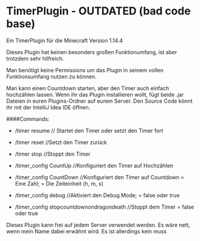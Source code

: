 # TimerPlugin - OUTDATED (bad code base)


Ein TimerPlugin für die Minecraft Version 1.14.4

Dieses Plugin hat keinen besonders großen Funktionumfang, ist
aber trotzdem sehr hilfreich.

Man benötigt keine Permissions um das Plugin in seinem vollen Funktionsumfang nutzen zu können.

Man kann einen Countdown starten, aber den Timer auch einfach hochzählen
lassen.
Wenn ihr das Plugin installieren wollt, fügt beide .jar Dateien in euren Plugins-Ordner auf eurem Server.
Den Source Code könnt ihr mit der IntelliJ Idea IDE öffnen.

####Commands:
- /timer resume // Startet den Timer oder setzt den Timer fort
- /timer reset //Setzt den Timer zurück
- /timer stop //Stoppt den Timer

- /timer_config CountUp //Konfiguriert den Timer auf Hochzählen
- /timer_config CountDown <time> <einheit>//Konfiguriert den Timer auf Countdown
                          <time> = Eine Zahl; <einheit> = Die Zeiteinheit (h, m, s)
- /timer_config debug <state> //Aktiviert den Debug Mode; <state> = false oder true
- /timer_config stopcountdownondragondeath <state> //Stoppt dem Timer <state> = false oder true

Dieses Plugin kann frei auf jedem Server verwendet werden.
Es wäre nett, wenn mein Name dabei erwähnt wird.
Es ist allerdings kein muss
